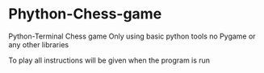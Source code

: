 # Phython-Chess-game

Python-Terminal Chess game
Only using basic python tools no Pygame or any other libraries

To play all instructions will be given when the program is run
